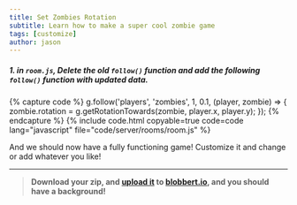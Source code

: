 ```yaml
---
title: Set Zombies Rotation
subtitle: Learn how to make a super cool zombie game
tags: [customize]
author: jason
---
```


##### 1. in `room.js`, Delete the old `follow()` function and add the following `follow()` function with updated data.

{% capture code %}
	g.follow('players', 'zombies', 1, 0.1,
		(player, zombie) => {
			zombie.rotation = g.getRotationTowards(zombie, player.x, player.y);
		});
{% endcapture %}
{% include code.html copyable=true code=code lang="javascript" file="code/server/rooms/room.js" %}

And we should now have a fully functioning game! Customize it and change or add whatever you like!

<hr class="uk-margin-medium">

> **Download your zip, and [upload it](/tutorials/uploadtoserver/) to [blobbert.io](https://blobbert.io/), and you should have a background!**
